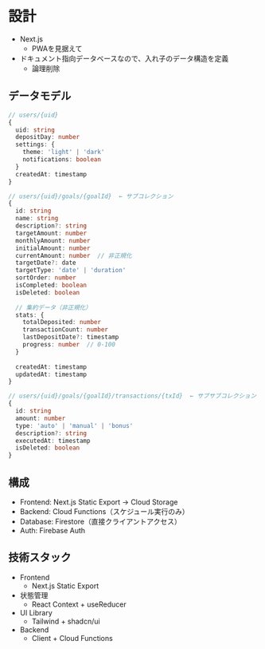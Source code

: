 # 設計
- Next.js
  - PWAを見据えて
- ドキュメント指向データベースなので、入れ子のデータ構造を定義
  - 論理削除

## データモデル
```ts
// users/{uid}
{
  uid: string
  depositDay: number
  settings: {
    theme: 'light' | 'dark'
    notifications: boolean
  }
  createdAt: timestamp
}

// users/{uid}/goals/{goalId}  ← サブコレクション
{
  id: string
  name: string
  description?: string
  targetAmount: number
  monthlyAmount: number
  initialAmount: number
  currentAmount: number  // 非正規化
  targetDate?: date
  targetType: 'date' | 'duration'
  sortOrder: number
  isCompleted: boolean
  isDeleted: boolean
  
  // 集約データ（非正規化）
  stats: {
    totalDeposited: number
    transactionCount: number
    lastDepositDate?: timestamp
    progress: number  // 0-100
  }
  
  createdAt: timestamp
  updatedAt: timestamp
}

// users/{uid}/goals/{goalId}/transactions/{txId}  ← サブサブコレクション
{
  id: string
  amount: number
  type: 'auto' | 'manual' | 'bonus'
  description?: string
  executedAt: timestamp
  isDeleted: boolean
}
```

## 構成
- Frontend: Next.js Static Export → Cloud Storage
- Backend: Cloud Functions（スケジュール実行のみ）
- Database: Firestore（直接クライアントアクセス）
- Auth: Firebase Auth

## 技術スタック
- Frontend
  - Next.js Static Export
- 状態管理
  - React Context + useReducer
- UI Library
  - Tailwind + shadcn/ui
- Backend
  - Client + Cloud Functions

